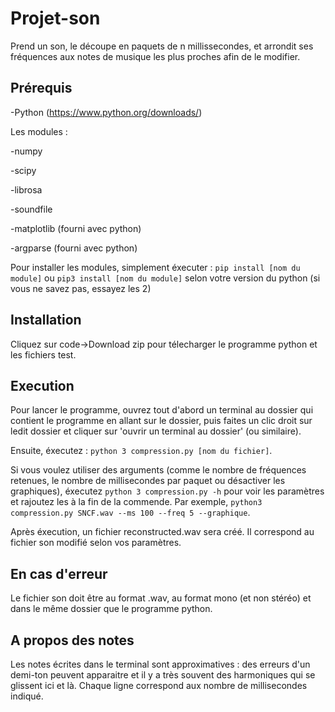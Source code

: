 # Projet-son

Prend un son, le découpe en paquets de n millissecondes, et arrondit ses fréquences aux notes de musique les plus proches afin de le modifier.

## Prérequis
-Python (https://www.python.org/downloads/)


Les modules :

-numpy

-scipy

-librosa

-soundfile

-matplotlib (fourni avec python)

-argparse (fourni avec python)


Pour installer les modules, simplement éxecuter :
`pip install [nom du module]` ou `pip3 install [nom du module]` selon votre version du python (si vous ne savez pas, essayez les 2)
## Installation
Cliquez sur code->Download zip pour télecharger le programme python et les fichiers test.

## Execution
Pour lancer le programme, ouvrez tout d'abord un terminal au dossier qui contient le programme en allant sur le dossier, puis faites un clic droit sur ledit dossier et cliquer sur 'ouvrir un terminal au dossier' (ou similaire).

Ensuite,  éxecutez :
`python 3 compression.py [nom du fichier]`.

Si vous voulez utiliser des arguments (comme le nombre de fréquences retenues, le nombre de millisecondes par paquet ou désactiver les graphiques), éxecutez `python 3 compression.py -h` pour voir les paramètres et rajoutez les à la fin de la commende. Par exemple, `python3 compression.py SNCF.wav --ms 100 --freq 5 --graphique`.

Après éxecution, un fichier reconstructed.wav sera créé. Il correspond au fichier son modifié selon vos paramètres.

## En cas d'erreur
Le fichier son doit être au format .wav, au format mono (et non stéréo) et dans le même dossier que le programme python.

## A propos des notes
Les notes écrites dans le terminal sont approximatives : des erreurs d'un demi-ton peuvent apparaitre et il y a très souvent des harmoniques qui se glissent ici et là. Chaque ligne correspond aux nombre de millisecondes indiqué.
